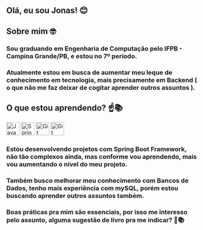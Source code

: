 ## Olá, eu sou Jonas! 😊

## Sobre mim 🤓

### Sou graduando em Engenharia de Computação pelo IFPB - Campina Grande/PB, e estou no 7º período. 

### Atualmente estou em busca de aumentar meu leque de conhecimento em tecnologia, mais precisamente em Backend ( o que não me faz deixar de cogitar aprender outros assuntos ).

## O que estou aprendendo? ☝️📚

<img  width=35 height= 35 alt="Java" src="https://cdn.jsdelivr.net/gh/devicons/devicon/icons/java/java-original.svg" />   <img width=35 height= 35 alt="Spring Framework" src="https://cdn.jsdelivr.net/gh/devicons/devicon/icons/spring/spring-original.svg" />   <img  width=35 height= 35 alt="Git" src="https://cdn.jsdelivr.net/gh/devicons/devicon/icons/mysql/mysql-original.svg" />   <img width=35 height= 35 alt="Git" src="https://cdn.jsdelivr.net/gh/devicons/devicon/icons/git/git-original.svg" />

### Estou desenvolvendo projetos com Spring Boot Framework, não tão complexos ainda, mas conforme vou aprendendo, mais vou aumentando o nível do meu projeto.
### Também busco melhorar meu conhecimento com Bancos de Dados, tenho mais experiência com mySQL, porém estou buscando aprender outros assuntos também.
### Boas práticas pra mim são essenciais, por isso me interesso pelo assunto, alguma sugestão de livro pra me indicar? 🧐📚
